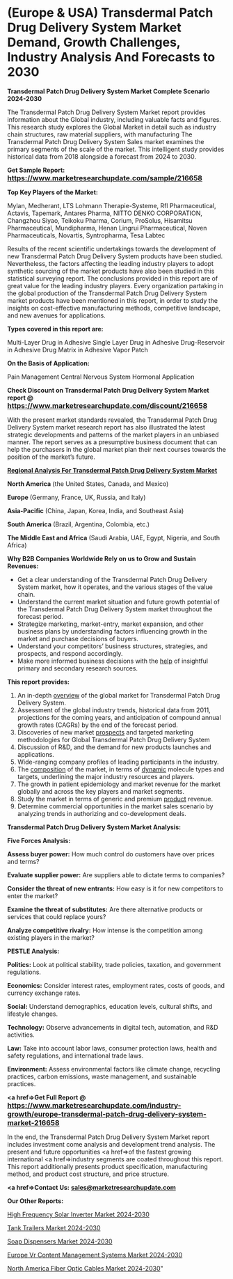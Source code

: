 # (Europe & USA) Transdermal Patch Drug Delivery System Market Demand, Growth Challenges, Industry Analysis And Forecasts to 2030

<strong>Transdermal Patch Drug Delivery System Market Complete Scenario 2024-2030</strong>

The Transdermal Patch Drug Delivery System Market report provides information about the Global industry, including valuable facts and figures. This research study explores the Global Market in detail such as industry chain structures, raw material suppliers, with manufacturing The Transdermal Patch Drug Delivery System Sales market examines the primary segments of the scale of the market. This intelligent study provides historical data from 2018 alongside a forecast from 2024 to 2030.

<strong>Get Sample Report: <a href=https://www.marketresearchupdate.com/sample/216658><font size=3 color=#0000ff>https://www.marketresearchupdate.com/sample/216658</font></a></strong>

<strong>Top Key Players of the Market:</strong>

Mylan, Medherant, LTS Lohmann Therapie-Systeme, Rfl Pharmaceutical, Actavis, Tapemark, Antares Pharma, NITTO DENKO CORPORATION, Changzhou Siyao, Teikoku Pharma, Corium, ProSolus, Hisamitsu Pharmaceutical, Mundipharma, Henan Lingrui Pharmaceutical, Noven Pharmaceuticals, Novartis, Syntropharma, Tesa Labtec

Results of the recent scientific undertakings towards the development of new Transdermal Patch Drug Delivery System products have been studied. Nevertheless, the factors affecting the leading industry players to adopt synthetic sourcing of the market products have also been studied in this statistical surveying report. The conclusions provided in this report are of great value for the leading industry players. Every organization partaking in the global production of the Transdermal Patch Drug Delivery System market products have been mentioned in this report, in order to study the insights on cost-effective manufacturing methods, competitive landscape, and new avenues for applications.

<strong>Types covered in this report are: </strong>

Multi-Layer Drug in Adhesive
Single Layer Drug in Adhesive
Drug-Reservoir in Adhesive
Drug Matrix in Adhesive
Vapor Patch

<strong>On the Basis of Application:</strong>

Pain Management
Central Nervous System
Hormonal Application

<strong>Check Discount on Transdermal Patch Drug Delivery System Market report @ <a href=https://www.marketresearchupdate.com/discount/216658><font size=3 color=#0000ff>https://www.marketresearchupdate.com/discount/216658</font></a></strong>

With the present market standards revealed, the Transdermal Patch Drug Delivery System market research report has also illustrated the latest strategic developments and patterns of the market players in an unbiased manner. The report serves as a presumptive business document that can help the purchasers in the global market plan their next courses towards the position of the market’s future.

<strong><u><b>Regional Analysis For Transdermal Patch Drug Delivery System Market</b></u></strong>

<strong><b>North America</b></strong> (the United States, Canada, and Mexico)

<strong><b>Europe </b></strong>(Germany, France, UK, Russia, and Italy)

<strong><b>Asia-Pacific</b></strong> (China, Japan, Korea, India, and Southeast Asia)

<strong><b>South America</b></strong> (Brazil, Argentina, Colombia, etc.)

<strong><b>The Middle East and Africa</b></strong> (Saudi Arabia, UAE, Egypt, Nigeria, and South Africa)

<strong>Why B2B Companies Worldwide Rely on us to Grow and Sustain Revenues:</strong>
<ul>
  <li>Get a clear understanding of the Transdermal Patch Drug Delivery System market, how it operates, and the various stages of the value chain.</li>
  <li>Understand the current market situation and future growth potential of the Transdermal Patch Drug Delivery System market throughout the forecast period.</li>
  <li>Strategize marketing, market-entry, market expansion, and other business plans by understanding factors influencing growth in the market and purchase decisions of buyers.</li>
  <li>Understand your competitors’ business structures, strategies, and prospects, and respond accordingly.</li>
  <li>Make more informed business decisions with the <a href=ASDF991299>help</a> of insightful primary and secondary research sources.</li>
</ul>
<strong>This report provides:</strong>
<ol>
  <li>An in-depth <a href=>overview</a> of the global market for Transdermal Patch Drug Delivery System.</li>
  <li>Assessment of the global industry trends, historical data from 2011, projections for the coming years, and anticipation of compound annual growth rates (CAGRs) by the end of the forecast period.</li>
  <li>Discoveries of new market <a href=>prospects</a> and targeted marketing methodologies for Global Transdermal Patch Drug Delivery System</li>
  <li>Discussion of R&amp;D, and the demand for new products launches and applications.</li>
  <li>Wide-ranging company profiles of leading participants in the industry.</li>
  <li>The <a href=ASDF881288>composition</a> of the market, in terms of <a href=>dynamic</a> molecule types and targets, underlining the major industry resources and players.</li>
  <li>The growth in patient epidemiology and market revenue for the market globally and across the key players and market segments.</li>
  <li>Study the market in terms of generic and premium <a href=>product</a> revenue.</li>
  <li>Determine commercial opportunities in the market sales scenario by analyzing trends in authorizing and co-development deals.</li>
</ol>

<strong>Transdermal Patch Drug Delivery System Market Analysis:</strong>

<strong>Five Forces Analysis:</strong>

<strong>Assess buyer power:</strong> How much control do customers have over prices and terms?

<strong>Evaluate supplier power:</strong> Are suppliers able to dictate terms to companies?

<strong>Consider the threat of new entrants:</strong> How easy is it for new competitors to enter the market?

<strong>Examine the threat of substitutes:</strong> Are there alternative products or services that could replace yours?

<strong>Analyze competitive rivalry:</strong> How intense is the competition among existing players in the market?

<strong>PESTLE Analysis:</strong>

<strong>Politics:</strong> Look at political stability, trade policies, taxation, and government regulations.

<strong>Economics:</strong> Consider interest rates, employment rates, costs of goods, and currency exchange rates.

<strong>Social:</strong> Understand demographics, education levels, cultural shifts, and lifestyle changes.

<strong>Technology:</strong> Observe advancements in digital tech, automation, and R&D activities.

<strong>Law:</strong> Take into account labor laws, consumer protection laws, health and safety regulations, and international trade laws.

<strong>Environment:</strong> Assess environmental factors like climate change, recycling practices, carbon emissions, waste management, and sustainable practices.

<strong><a href=>Get Full Report</a> @ <a href=https://www.marketresearchupdate.com/industry-growth/europe-transdermal-patch-drug-delivery-system-market-216658><font size=3 color=#0000ff>https://www.marketresearchupdate.com/industry-growth/europe-transdermal-patch-drug-delivery-system-market-216658</font></a></strong>

In the end, the Transdermal Patch Drug Delivery System Market report includes investment come analysis and development trend analysis. The present and future opportunities <a href=>of</a> the fastest growing international <a href=>industry</a> segments are coated throughout this report. This report additionally presents product specification, manufacturing method, and product cost structure, and price structure.

<strong><a href=><strong>Contact Us:</strong></a></strong>
<strong>sales@marketresearchupdate.com</strong>

<strong>Our Other Reports:</strong>

<a href=https://www.linkedin.com/pulse/high-frequency-solar-inverter-market-analyzing>High Frequency Solar Inverter Market 2024-2030</a>

<a href=https://www.linkedin.com/pulse/tank-trailers-market-report-2023-top-company>Tank Trailers Market 2024-2030</a>

<a href=https://www.linkedin.com/pulse/soap-dispensers-market-size-emerging-trends>Soap Dispensers Market 2024-2030</a>

<a href=https://www.linkedin.com/pulse/europe-vr-content-management-systems-market-size-ljzyf/>Europe Vr Content Management Systems Market 2024-2030</a>

<a href=https://www.linkedin.com/pulse/north-america-fiber-optic-cables-market-cfrtc/>North America Fiber Optic Cables Market 2024-2030</a>"
